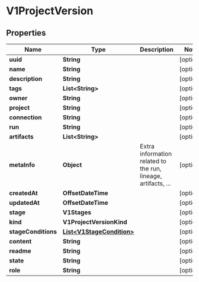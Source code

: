 

# V1ProjectVersion


## Properties

Name | Type | Description | Notes
------------ | ------------- | ------------- | -------------
**uuid** | **String** |  |  [optional]
**name** | **String** |  |  [optional]
**description** | **String** |  |  [optional]
**tags** | **List&lt;String&gt;** |  |  [optional]
**owner** | **String** |  |  [optional]
**project** | **String** |  |  [optional]
**connection** | **String** |  |  [optional]
**run** | **String** |  |  [optional]
**artifacts** | **List&lt;String&gt;** |  |  [optional]
**metaInfo** | **Object** | Extra information related to the run, lineage, artifacts, ... |  [optional]
**createdAt** | **OffsetDateTime** |  |  [optional]
**updatedAt** | **OffsetDateTime** |  |  [optional]
**stage** | **V1Stages** |  |  [optional]
**kind** | **V1ProjectVersionKind** |  |  [optional]
**stageConditions** | [**List&lt;V1StageCondition&gt;**](V1StageCondition.md) |  |  [optional]
**content** | **String** |  |  [optional]
**readme** | **String** |  |  [optional]
**state** | **String** |  |  [optional]
**role** | **String** |  |  [optional]



